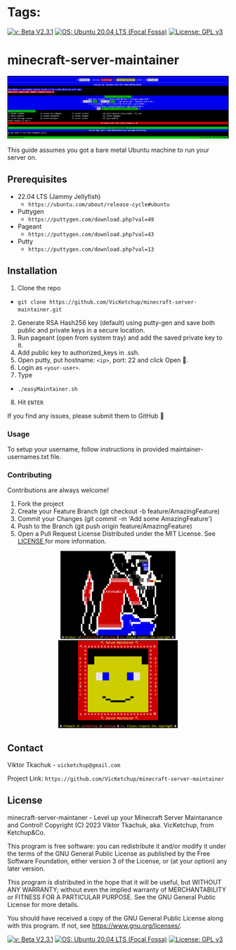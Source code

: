 # Tags:
[![v: Beta V2.3.1](https://img.shields.io/badge/v-Beta%20V2.3.1-darkred.svg)](https://github.com/VicKetchup/minecraft-server-maintainer)
[![OS: Ubuntu 20.04 LTS \(Focal Fossa\)](https://img.shields.io/badge/OS-Ubuntu%2022.04%20LTS%20\(Jammy%20Jellyfish\)-orange.svg)](https://ubuntu.com/about/release-cycle#ubuntu)
[![License: GPL v3](https://img.shields.io/badge/License-GPL%20v3-blue.svg)](https://www.gnu.org/licenses/gpl-3.0)
# minecraft-server-maintainer
![easyMaintainer](art/easyMaintainer.png?raw=true)

This guide assumes you got a bare metal Ubuntu machine to run your server on.

## Prerequisites

- 22.04 LTS (Jammy Jellyfish)
  - `https://ubuntu.com/about/release-cycle#ubuntu` 
- Puttygen
  - `https://puttygen.com/download.php?val=49`
- Pageant
  - `https://puttygen.com/download.php?val=43`
- Putty
  - `https://puttygen.com/download.php?val=13`

## Installation

1. Clone the repo
  - `git clone https://github.com/VicKetchup/minecraft-server-maintainer.git`
2. Generate RSA Hash256 key (default) using putty-gen and save both public and private keys in a secure location.
3. Run pageant (open from system tray) and add the saved private key to it.
4. Add public key to authorized_keys in .ssh.
5. Open putty, put hostname: `<ip>`, port: 22 and click Open 🙂.
6. Login as `<your-user>`.
7. Type
  - `./easyMaintainer.sh`
8. Hit `ENTER`

If you find any issues, please submit them to GitHub 🙂

### Usage

To setup your username, follow instructions in provided maintainer-usernames.txt file.

### Contributing

Contributions are always welcome!
1. Fork the project
2. Create your Feature Branch (git checkout -b feature/AmazingFeature)
3. Commit your Changes (git commit -m 'Add some AmazingFeature')
4. Push to the Branch (git push origin feature/AmazingFeature)
5. Open a Pull Request
License
Distributed under the MIT License. See [ LICENSE ](#license) for more information.

<p align="center">
  <img src="art/pc_Co_logo.png?raw=true" height=200px><img src="art/pc_logo.png?raw=tru" height=200px>
</p>

## Contact

Viktor Tkachuk - `vicketchup@gmail.com`

Project Link: `https://github.com/VicKetchup/minecraft-server-maintainer`

## License
minecraft-server-maintaner - Level up your Minecraft Server Maintanance and Control!
Copyright (C) 2023  Viktor Tkachuk, aka. VicKetchup, from Ketchup&Co.

This program is free software: you can redistribute it and/or modify
it under the terms of the GNU General Public License as published by
the Free Software Foundation, either version 3 of the License, or
(at your option) any later version.

This program is distributed in the hope that it will be useful,
but WITHOUT ANY WARRANTY; without even the implied warranty of
MERCHANTABILITY or FITNESS FOR A PARTICULAR PURPOSE.  See the
GNU General Public License for more details.

You should have received a copy of the GNU General Public License
along with this program.  If not, see <https://www.gnu.org/licenses/>.

[![v: Beta V2.3.1](https://img.shields.io/badge/v-Beta%20V2.3.1-darkred.svg)](https://github.com/VicKetchup/minecraft-server-maintainer)
[![OS: Ubuntu 20.04 LTS \(Focal Fossa\)](https://img.shields.io/badge/OS-Ubuntu%2022.04%20LTS%20\(Jammy%20Jellyfish\)-orange.svg)](https://ubuntu.com/about/release-cycle#ubuntu)
[![License: GPL v3](https://img.shields.io/badge/License-GPL%20v3-blue.svg)](https://www.gnu.org/licenses/gpl-3.0)
